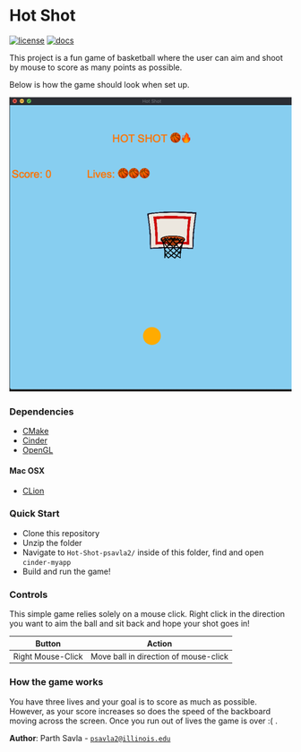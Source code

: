 # Hot Shot

[![license](https://img.shields.io/badge/license-MIT-green)](LICENSE)
[![docs](https://img.shields.io/badge/docs-yes-brightgreen)](docs/README.md)

This project is a fun game of basketball where the user can aim and shoot by mouse to score as many points as possible.

Below is how the game should look when set up.

![Screenshot](screenshot.png)

### Dependencies
* [CMake](https://cmake.org/)
* [Cinder](https://libcinder.org/docs/index.html)
* [OpenGL](https://libcinder.org/docs/guides/opengl/index.html)

#### Mac OSX
* [CLion](https://www.jetbrains.com/clion/)

### Quick Start
* Clone this repository
* Unzip the folder
* Navigate to `Hot-Shot-psavla2/` inside of this folder, find and open `cinder-myapp`
* Build and run the game!

### Controls

This simple game relies solely on a mouse click. Right click in the direction you want to aim the ball and sit back and
hope your shot goes in!

Button | Action
------------ | -------------
Right Mouse-Click | Move ball in direction of mouse-click

### How the game works

You have three lives and your goal is to score as much as possible. However, as your score increases so does the speed
of the backboard moving across the screen. Once you run out of lives the game is over :( .


**Author**: Parth Savla - [`psavla2@illinois.edu`](mailto:psavla2@illinois.edu)
